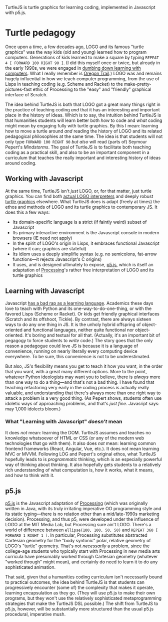 TurtleJS is turtle graphics for learning coding, implemented in Javascript with p5.js.

# Turtle pedagogy
Once upon a time, a few decades ago, LOGO and its famous "turtle graphics" was the way kids (old and young) learned how to program computers. Generations of kids learned to make a square by typing ```REPEAT 4 [ FORWARD 100 RIGHT 90 ]```. (I did this myself once or twice, but already in the early 1990s, we were engaged in [dumbing down learning with computers](http://stager.tv/blog/?p=2691). What I really remember is [Oregon Trail](https://socialmediaweek.org/blog/2015/04/oregon-trail-generation/).) LOGO was and remains hugely influential in how we teach computer programming, from the use of Lisps in teaching coding (e.g. Scheme and Racket) to the make-pretty-pictures-fast ethic of Processing to the "easy" and "friendly" graphical interface of Scratch.

The idea behind TurtleJS is both that LOGO got a great many things right in the practice of teaching coding *and* that it has an interesting and important place in the history of ideas. Which is to say, the intuition behind TurtleJS is that humanities students will learn better both *how* to code and *what* coding might mean by engaging fully with turtle graphics. By this I mean: learning how to move a turtle around *and* reading the history of LOGO and its related pedagogical philosophies at the same time. The idea is that students will not only type ```FORWARD 100 RIGHT 90``` *but also* will read (parts of) Seymour Pepert's *Mindstorms*. The goal of TurtleJS is to facilitate both teaching coding as a practical skill, and also to be an important component in a curriculum that teaches the really important and interesting history of ideas around coding.

## Working with Javascript
At the same time, TurtleJS isn't *just* LOGO, or, for that matter, just turtle graphics. You can find both [actual LOGO interpreters](http://www.calormen.com/jslogo/) and deeply robust [turtle graphics](http://spencertipping.com/cheloniidae/) elsewhere. What TurtleJS does is adapt (freely at times) the ethos and methods of LOGO and its turtle graphics to contemporary JS. It does this a few ways:
*   Its domain-specific language is a strict (if faintly weird) subset of Javascript
*   Its primary interactive environment is the Javascript console in modern browsers (IE need not apply)
*   In the spirit of LOGO's origin in Lisps, it embraces functional Javascript (where it can; graphics are stateful)
*   Its idiom uses a deeply simplifie syntax (e.g. no semicolons, fat-arrow functions—it rejects Javascript's C origins)
*   It uses, and is designed ultimately to expose, [p5.js](http://p5js.org), which is itself an adaptation of [Processing](https://processing.org)'s rather free interpretation of LOGO and its turtle graphics

## Learning with Javascript
Javascript [has a bad rap as a learning language](http://worrydream.com/LearnableProgramming/). Academics these days love to teach with Python and its one-way-to-do-one-thing, or with the favored Lisps (Scheme or Racket). Or kids get friendly graphical interfaces (Scratch and its offshoot, Tickle). By contrast, there are always sixteen ways to do any one thing in JS. It is the unholy hybrid offspring of object-oriented and functional languages, neither quite functional nor object-oriented. It's boring and textual for all that. (Actually, it's an important bit of pegagogy to force students to *write* code.) The story goes that the only reason a pedagogue could love JS is because it is a language of convenience, running on nearly literally every computing device everywhere. To be sure, this convenience is not to be underestimated.

But also, JS's flexibility means you get to teach it how you want, in the order that you want, with a great many different options. More to the point, whatever Python ideologists may want you to believe, there is *always* more than one way to do a thing—and that's not a bad thing. I have found that teaching refactoring very early in the coding process is actually really valuable, and understanding that there's always more than one right way to attack a problem is a very good thing. (As Pepert shows, students often use idoletic ways of approaching problems, and that's *just fine*. Javasript says: may 1,000 idolects bloom.)

### What "Learning with Javascript" *doesn't* mean
It does *not* mean: learning the DOM. TurtleJS assumes and teaches no knowledge whatsoever of HTML or CSS (or any of the modern web technologies that go with them). It also does *not* mean: learning common frontend frameworks (React, Angular, Vue, etc.). It does not mean learning MVC or MVVM. Following LOG and Pepert's original ethos, what TurtleJS hopefully leads to is *programmatic* thinking, which is an especially powerful way of thinking about thinking. It also hopefully gets students to a relatively rich understanding of what computation is, how it works, what it means, and how to think with it.

## p5.js
[p5.js](http://p5js.org) is the Javascript adaptation of [Processing](http://processing.org) (which was originally written in Java, with its truly irritating imperative OO programming style and its static typing—there is no relation other than a mid/late-1990s marketing decision). Processing, and thus p5, were developed under the influence of LOGO at the MIT Media Lab, but Processing sure ain't LOGO. There's a world of difference between ```ellipse(100, 100, 50, 50)``` and ```REPEAT 360 [ FORWARD 1 RIGHT 1 ]```. In particular, Processing substitutes abstracted Cartesian geometry for the "body syntonic" polar, relative geometry of LOGO's "turtle" geometry. That's not *necessarily* a problem, since the college-age students who typically start with Processing in new media arts curricula have presumably worked through Cartesian geometry (whatever "worked through" might mean), and certainly do need to learn it to do any sophisticated animation.

That said, given that a humanities coding curriculum isn't necessarily bound to practical outcomes, the idea behind TurtleJS is that students can progressively encounter (some of) the complexity that makes it operate, learning encapsulation as they go. (They will use p5.js to make their own programs, but they won't use the relatively sophisticated metaprogramming strategies that make the TurtleJS DSL possible.) The shift from TurtleJS to p5.js, however, will be substantially more structured than the usual p5.js procedural, imperative mush.
